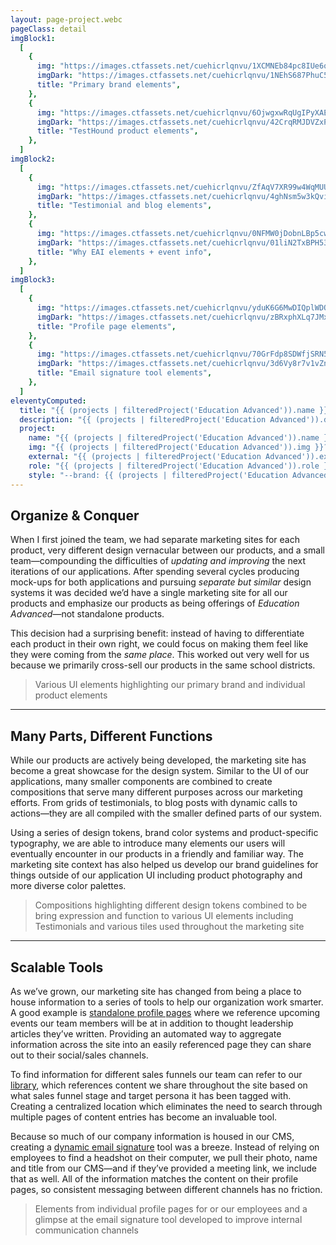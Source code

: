 ```yaml
---
layout: page-project.webc
pageClass: detail
imgBlock1:
  [
    {
      img: "https://images.ctfassets.net/cuehicrlqnvu/1XCMNEb84pc8IUe6qXvu6y/793e360c201bbc5adc7d0728a26f7f17/eai-1.svg",
      imgDark: "https://images.ctfassets.net/cuehicrlqnvu/1NEhS687PhuC5M1Bjat3ne/22bb59681d2bc2769df366ee74360f84/eai-1-dark.svg",
      title: "Primary brand elements",
    },
    {
      img: "https://images.ctfassets.net/cuehicrlqnvu/6OjwgxwRqUgIPyXAEg312i/b4feb108a1071bd6a8eb3730bcd2809e/eai-2.svg",
      imgDark: "https://images.ctfassets.net/cuehicrlqnvu/42CrqRMJDVZxPKK6tKoo6o/4184e4bce94400a5fe371a3cf02341e2/eai-2-dark.svg",
      title: "TestHound product elements",
    },
  ]
imgBlock2:
  [
    {
      img: "https://images.ctfassets.net/cuehicrlqnvu/ZfAqV7XR99w4WqMUUVv63/bf9b16a54b75663f2e021dc9582d091e/eai-3.svg",
      imgDark: "https://images.ctfassets.net/cuehicrlqnvu/4ghNsm5w3kQvivtAGfxLsR/29d6c75325c480c37ae5638cd850f302/eai-3-dark.svg",
      title: "Testimonial and blog elements",
    },
    {
      img: "https://images.ctfassets.net/cuehicrlqnvu/0NFMW0jDobnLBp5cw0ucJ/420461607bb90911a5bf53cb962850ce/eai-4.svg",
      imgDark: "https://images.ctfassets.net/cuehicrlqnvu/01liN2TxBPH53G6uryxjjP/5a1bc33970694b17880c685defa0a180/eai-4-dark.svg",
      title: "Why EAI elements + event info",
    },
  ]
imgBlock3:
  [
    {
      img: "https://images.ctfassets.net/cuehicrlqnvu/yduK6G6MwDIQplWDQ1iOv/34dffa0bc5bfa7b94ec15074239d9723/eai-5.svg",
      imgDark: "https://images.ctfassets.net/cuehicrlqnvu/zBRxphXLq7JMxb6GBej9k/977b2fe08d3d751db09d4f549c816d90/eai-5-dark.svg",
      title: "Profile page elements",
    },
    {
      img: "https://images.ctfassets.net/cuehicrlqnvu/70GrFdp8SDWfjSRN50AQu5/8cccb2f12edff1455f6a02d929f9eeec/eai-6.svg",
      imgDark: "https://images.ctfassets.net/cuehicrlqnvu/3d6Vy8r7v1vZnPZo2iFUP3/1727aa6d3da66dc8dac98018f5a0e488/eai-6-dark.svg",
      title: "Email signature tool elements",
    },
  ]
eleventyComputed:
  title: "{{ (projects | filteredProject('Education Advanced')).name }} • Jared Pendergraft"
  description: "{{ (projects | filteredProject('Education Advanced')).description }}"
  project:
    name: "{{ (projects | filteredProject('Education Advanced')).name }}"
    img: "{{ (projects | filteredProject('Education Advanced')).img }}?h=630&w=1200&fit=fill&f=face"
    external: "{{ (projects | filteredProject('Education Advanced')).external }}"
    role: "{{ (projects | filteredProject('Education Advanced')).role }}"
    style: "--brand: {{ (projects | filteredProject('Education Advanced')).hue }}"
---
```


## Organize & Conquer

When I first joined the team, we had separate marketing sites for each product, very different design vernacular between our products, and a small team—compounding the difficulties of _updating and improving_ the next iterations of our applications. After spending several cycles producing mock-ups for both applications and pursuing _separate but similar_ design systems it was decided we’d have a single marketing site for all our products and emphasize our products as being offerings of _Education Advanced_—not standalone products.

This decision had a surprising benefit: instead of having to differentiate each product in their own right, we could focus on making them feel like they were coming from the _same place_. This worked out very well for us because we primarily cross-sell our products in the same school districts.

<project-detail-image-wrap :images="this.imgBlock1" webc:nokeep></project-detail-image-wrap>

> Various UI elements highlighting our primary brand and individual product elements

---

## Many Parts, Different Functions

While our products are actively being developed, the marketing site has become a great showcase for the design system. Similar to the UI of our applications, many smaller components are combined to create compositions that serve many different purposes across our marketing efforts. From grids of testimonials, to blog posts with dynamic calls to actions—they are all compiled with the smaller defined parts of our system.

Using a series of design tokens, brand color systems and product-specific typography, we are able to introduce many elements our users will eventually encounter in our products in a friendly and familiar way. The marketing site context has also helped us develop our brand guidelines for things outside of our application UI including product photography and more diverse color palettes.

<project-detail-image-wrap :images="this.imgBlock2" webc:nokeep></project-detail-image-wrap>

> Compositions highlighting different design tokens combined to be bring expression and function to various UI elements including Testimonials and various tiles used throughout the marketing site

---

## Scalable Tools

As we’ve grown, our marketing site has changed from being a place to house information to a series of tools to help our organization work smarter. A good example is [standalone profile pages](https://educationadvanced.com/team/operations/kelly-manlove/) where we reference upcoming events our team members will be at in addition to thought leadership articles they’ve written. Providing an automated way to aggregate information across the site into an easily referenced page they can share out to their social/sales channels.

To find information for different sales funnels our team can refer to our [library](https://educationadvanced.com/library/), which references content we share throughout the site based on what sales funnel stage and target persona it has been tagged with. Creating a centralized location which eliminates the need to search through multiple pages of content entries has become an invaluable tool.

Because so much of our company information is housed in our CMS, creating a [dynamic email signature](https://educationadvanced.com/email-signatures/) tool was a breeze. Instead of relying on employees to find a headshot on their computer, we pull their photo, name and title from our CMS—and if they’ve provided a meeting link, we include that as well. All of the information matches the content on their profile pages, so consistent messaging between different channels has no friction.

<project-detail-image-wrap :images="this.imgBlock3" webc:nokeep></project-detail-image-wrap>

> Elements from individual profile pages for or our employees and a glimpse at the email signature tool developed to improve internal communication channels

